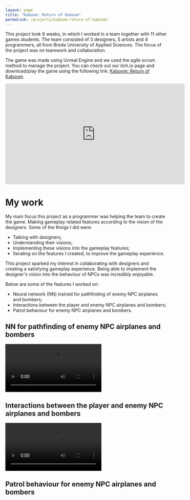 ```yaml
---
layout: page
title: "Kaboom: Return of Kaboom"
permalink: /projects/kaboom-return-of-kaboom/
---
```


<link rel="stylesheet" href="/assets/css/links.css">
<link rel="stylesheet" href="/assets/css/videos.css">

This project took 8 weeks, in which I worked in a team together with 11 other games students. The team consisted of 3 designers, 5 artists and 4 programmers, all from Breda University of Applied Sciences. The focus of the project was on teamwork and collaboration.

The game was made using Unreal Engine and we used the agile scrum method to manage the project. You can check out our itch.io page and download/play the game using the following link: <a href="https://buas.itch.io/team-ginger" target="_blank" rel="noopener noreferrer">Kaboom: Return of Kaboom</a>.


<div class="youtube-video-container">
  <iframe width="560" height="315" src="https://www.youtube.com/embed/zk-24I7OJf8" frameborder="0" allowfullscreen></iframe>
</div>

# My work
My main focus this project as a programmer was helping the team to create the game. Making gameplay related features according to the vision of the designers. Some of the things I did were:
- Talking with designers;
- Understanding their visions;
- Implementing these visions into the gameplay features;
- Iterating on the features I created, to improve the gameplay experience.

This project sparked my interest in collaborating with designers and creating a satisfying gameplay experience. Being able to implement the designer's vision into the behaviour of NPCs was incredibly enjoyable.

Below are some of the features I worked on:
- Neural network (NN) trained for pathfinding of enemy NPC airplanes and bombers;
- Interactions between the player and enemy NPC airplanes and bombers;
- Patrol behaviour for enemy NPC airplanes and bombers.

## NN for pathfinding of enemy NPC airplanes and bombers

<div class="video-container">
  <video controls>
    <source src="/assets/videos/trained_NN_airplanes.mp4" type="video/mp4">
    Your browser does not support the video tag.
  </video>
</div>

## Interactions between the player and enemy NPC airplanes and bombers

<div class="video-container">
  <video controls>
    <source src="/assets/videos/airplanes_interaction.mp4" type="video/mp4">
    Your browser does not support the video tag.
  </video>
</div>

## Patrol behaviour for enemy NPC airplanes and bombers
